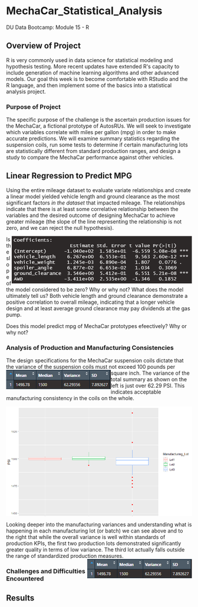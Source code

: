 # MechaCar_Statistical_Analysis
DU Data Bootcamp: Module 15 - R
## Overview of Project
R is very commonly used in data science for statistical modeling and hypothesis testing. More recent updates have extended R's capacity to include generation of machine learning algorithms and other advanced models. Our goal this week is to become comfortable with RStudio and the R language, and then implement some of the basics into a statistical analysis project.

### Purpose of Project
The specific purpose of the challenge is the ascertain production issues for the MechaCar, a fictional prototype of AutosRUs. We will seek to investigate which variables correlate with miles per gallon (mpg) in order to make accurate predictions. We will examine summary statistics regarding the suspension coils, run some tests to determine if certain manufacturing lots are statistically different from standard production ranges, and design a study to compare the MechaCar performance against other vehicles.

## Linear Regression to Predict MPG
<div>
  <p>Using the entire mileage dataset to evaluate variate relationships and create a linear model yielded vehicle length and ground clearance as the most significant factors <i>in the dataset</i> that impacted mileage. The relationships indicate that there is at least some correlative relationship between the variables and the desired outcome of designing MechaCar to achieve greater mileage (the slope of the line representing the relationship is not zero, and we can reject the null hypothesis).</p>
  <img src="https://github.com/cb19weber/MechaCar_Statistical_Analysis/blob/main/images/model_coefficients.png" align="right">
  <p>Is the slope of the model considered to be zero? Why or why not?
  What does the model ultimately tell us? Both vehicle length and ground clearance demonstrate a positive correlation to overall mileage, indicating that a longer vehicle design and at least average ground clearance may pay dividends at the gas pump.</p>
</div>
Does this model predict mpg of MechaCar prototypes efeectively? Why or why not?

### Analysis of Production and Manufacturing Consistencies
<div>
  <p>The design specifications for the MechaCar suspension coils dictate that the variance of the suspension coils must not exceed 100 pounds per square inch. <img src="https://github.com/cb19weber/MechaCar_Statistical_Analysis/blob/main/images/total_summary.png" align="left">The variance of the total summary as shown on the left is just over 62.29 PSI. This indicates acceptable manufacturing consistency in the coils on the whole.</p>
  <p><img src="https://github.com/cb19weber/MechaCar_Statistical_Analysis/blob/main/images/lot_box_plot.png" align="center"></p>
  <p>Looking deeper into the manufacturing variances and understanding what is happening in each manufacturing lot (or batch) we can see above and to the right that while the overall variance is well within standards of production KPIs, the first two production lots demonstrated significantly greater quality in terms of low variance. The third lot actually falls outside the range of standardized production measures. <img src="https://github.com/cb19weber/MechaCar_Statistical_Analysis/blob/main/images/total_summary.png" align="right">
</div>

### Challenges and Difficulties Encountered


## Results
